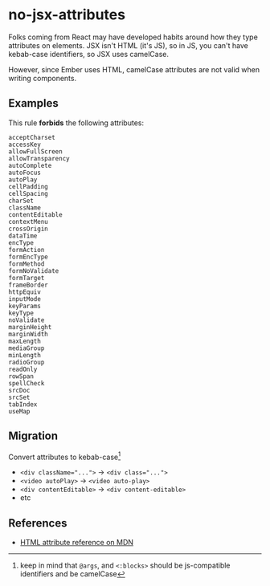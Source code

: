 # no-jsx-attributes

Folks coming from React may have developed habits around how they type attributes on elements.
JSX isn't HTML (it's JS), so in JS, you can't have kebab-case identifiers, so JSX uses camelCase.

However, since Ember uses HTML, camelCase attributes are not valid when writing components.

## Examples

This rule **forbids** the following attributes:

```
acceptCharset
accessKey
allowFullScreen
allowTransparency
autoComplete
autoFocus
autoPlay
cellPadding
cellSpacing
charSet
className
contentEditable
contextMenu
crossOrigin
dataTime
encType
formAction
formEncType
formMethod
formNoValidate
formTarget
frameBorder
httpEquiv
inputMode
keyParams
keyType
noValidate
marginHeight
marginWidth
maxLength
mediaGroup
minLength
radioGroup
readOnly
rowSpan
spellCheck
srcDoc
srcSet
tabIndex
useMap
```

## Migration

Convert attributes to kebab-case[^camelCaseNote]

- `<div className="...">` -> `<div class="...">`
- `<video autoPlay>` -> `<video auto-play>`
- `<div contentEditable>` -> `<div content-editable>`
- etc


[^camelCaseNote]: keep in mind that `@args`, and `<:blocks>` should be js-compatible identifiers and be camelCase


## References

- [HTML attribute reference on MDN](https://developer.mozilla.org/en-US/docs/Web/HTML/Attributes) 
